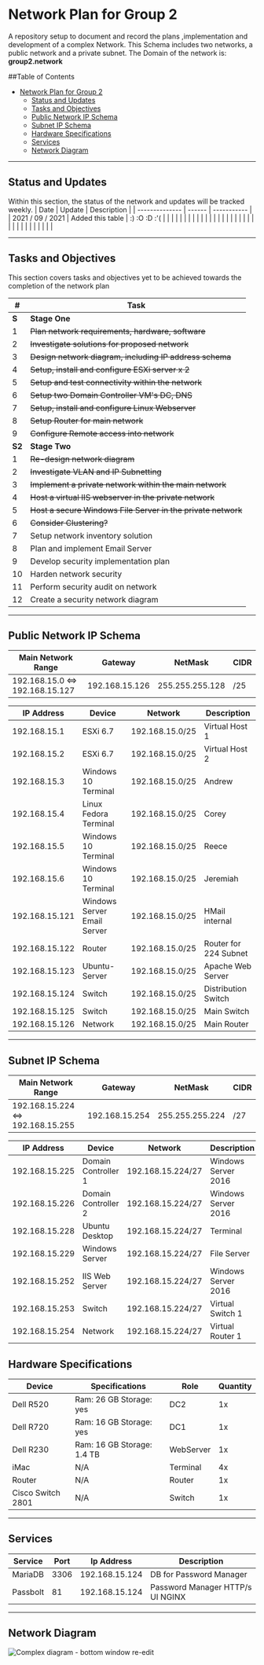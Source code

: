 # Network Plan for Group 2

A repository setup to document and record the plans ,implementation and development of a complex Network.
This Schema includes two networks, a public network and a private subnet.
The Domain of the network is: **group2.network**

##Table of Contents

- [Network Plan for Group 2](#network-plan-for-group-2)
  - [Status and Updates](#status-and-updates)
  - [Tasks and Objectives](#tasks-and-objectives)
  - [Public Network IP Schema](#public-network-ip-schema)
  - [Subnet IP Schema](#subnet-ip-schema)
  - [Hardware Specifications](#hardware-specifications)
  - [Services](#services)
  - [Network Diagram](#network-diagram)

---

## Status and Updates

Within this section, the status of the network and updates will be tracked weekly.
| Date           | Update | Description |
| -------------- | ------ | ----------- |
| 2021 / 09 / 2021 | Added this table | :) :O :D :'( |
|  |  |  |
|  |  |  |
|  |  |  |
|  |  |  |
|  |  |  |
|  |  |  |
|  |  |  |
|  |  |  |

---

## Tasks and Objectives

This section covers tasks and objectives yet to be achieved towards the completion of the network plan

| #          | Task |
| ---------- | ------ |
| **S** | **Stage One** |
| 1 | ~~Plan network requirements, hardware, software~~ |
| 2 | ~~Investigate solutions for proposed network~~ |
| 3 | ~~Design network diagram, including IP address schema~~ |
| 4 | ~~Setup, install and configure ESXi server x 2~~ |
| 5 | ~~Setup and test connectivity within the network~~ |
| 6 | ~~Setup two Domain Controller VM's DC, DNS~~ |
| 7 | ~~Setup, install and configure Linux Webserver~~ |
| 8 | ~~Setup Router for main network~~ |
| 9 | ~~Configure Remote access into network~~ |
| **S2** | **Stage Two** |
| 1 | ~~Re-design network diagram~~ |
| 2 | ~~Investigate VLAN and IP Subnetting~~ |
| 3 | ~~Implement a private network within the main network~~ |
| 4 | ~~Host a virtual IIS webserver in the private network~~ |
| 5 | ~~Host a secure Windows File Server in the private network~~ |
| 6 | ~~Consider Clustering?~~ |
| 7 | Setup network inventory solution |
| 8 | Plan and implement Email Server |
| 9 | Develop security implementation plan |
| 10 | Harden network security |
| 11 | Perform security audit on network |
| 12 | Create a security network diagram |

---

## Public Network IP Schema

| Main Network Range | Gateway | NetMask | CIDR |
| ------------------------------- | -------------- | --------------- | --- |
| 192.168.15.0 <=> 192.168.15.127 | 192.168.15.126 | 255.255.255.128 | /25 |

| IP Address | Device | Network    | Description |
| ----------| ------- | ---------- | ----------- |
| 192.168.15.1 | ESXi 6.7| 192.168.15.0/25 | Virtual Host 1|
| 192.168.15.2 | ESXi 6.7| 192.168.15.0/25  | Virtual Host 2|
| 192.168.15.3    | Windows 10 Terminal    | 192.168.15.0/25 | Andrew |
| 192.168.15.4    | Linux Fedora Terminal  | 192.168.15.0/25 | Corey |
| 192.168.15.5    | Windows 10 Terminal    | 192.168.15.0/25 | Reece |
| 192.168.15.6    | Windows 10 Terminal    | 192.168.15.0/25 | Jeremiah |
| 192.168.15.121  | Windows Server Email Server | 192.168.15.0/25 | HMail internal |
| 192.168.15.122  | Router  | 192.168.15.0/25 | Router for 224 Subnet |
| 192.168.15.123  | Ubuntu-Server    | 192.168.15.0/25 |  Apache Web Server |
| 192.168.15.124  | Switch  | 192.168.15.0/25 | Distribution Switch |
| 192.168.15.125  | Switch  | 192.168.15.0/25 | Main Switch |
| 192.168.15.126  | Network | 192.168.15.0/25 | Main Router |

---

## Subnet IP Schema

| Main Network Range | Gateway | NetMask | CIDR |
| --------------------------------- | -------------- | --------------- | --- |
| 192.168.15.224 <=> 192.168.15.255 | 192.168.15.254 | 255.255.255.224 | /27 |

| IP Address     | Device                 | Network            | Description         |
| -------------- | ---------------------- | ------------------ | ------------------- |
| 192.168.15.225 | Domain Controller 1    | 192.168.15.224/27  | Windows Server 2016 |
| 192.168.15.226 | Domain Controller 2    | 192.168.15.224/27  | Windows Server 2016 |
| 192.168.15.228 | Ubuntu Desktop         | 192.168.15.224/27  | Terminal            |
| 192.168.15.229 | Windows Server         | 192.168.15.224/27  | File Server         |
| 192.168.15.252 | IIS Web Server         | 192.168.15.224/27  | Windows Server 2016 |
| 192.168.15.253 | Switch                 | 192.168.15.224/27  | Virtual Switch 1    |
| 192.168.15.254 | Network                | 192.168.15.224/27  | Virtual Router 1    |

## Hardware Specifications

| Device   | Specifications   | Role | Quantity |
| ---------| ---------------- | -------- | -----|
| Dell R520 | Ram: 26 GB Storage: yes  | DC2 | 1x |
| Dell R720 | Ram: 16 GB Storage: yes   | DC1 | 1x |
| Dell R230 | Ram: 16 GB Storage: 1.4 TB | WebServer | 1x |
| iMac | N/A | Terminal | 4x |
| Router | N/A | Router | 1x |
| Cisco Switch 2801 | N/A | Switch | 1x |

---

## Services

| Service  | Port | Ip Address | Description |
| -------- | ---- | ---------- | ----------- |
| MariaDB  | 3306 | 192.168.15.124 | DB for Password Manager |
| Passbolt | 81   | 192.168.15.124 | Password Manager HTTP/s UI NGINX |

---

## Network Diagram

![Complex diagram - bottom window re-edit](https://user-images.githubusercontent.com/89438022/130699074-09577e77-6bb0-4430-b4ee-5a29bb9b114d.jpg)